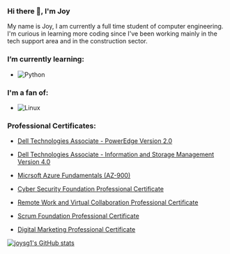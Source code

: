 ### Hi there 👋, I'm Joy 
My name is Joy, I am currently a full time student of computer engineering. I'm curious in learning more coding since I've been working mainly in the tech support area and in the construction sector. 

### I’m currently learning:
- ![Python](https://img.shields.io/badge/-Python-black?style=for-the-badge&logo=python)
    
### I'm a fan of:
- ![Linux](https://img.shields.io/badge/-Linux-black?style=for-the-badge&logo=linux)

### Professional Certificates:

- [Dell Technologies Associate - PowerEdge Version 2.0](https://utpac-my.sharepoint.com/:b:/g/personal/joy_nelaton_utp_ac_pa/EYyazIJCMnhEtuuIyHkszysBDsEKOfsPmpjL6uOmiUQ8oQ?e=p5Mepr)
  
- [Dell Technologies Associate - Information and Storage Management Version 4.0](https://utpac-my.sharepoint.com/:b:/g/personal/joy_nelaton_utp_ac_pa/ERI5ZqvVNphOhnTm1cer0OkBRSoQtdxj55WIHCxAQanGaw?e=1eB1fE)
  
- [Micrsoft Azure Fundamentals (AZ-900)](https://utpac-my.sharepoint.com/:b:/g/personal/joy_nelaton_utp_ac_pa/ETmjULqld5hJiK55Eu3MtxgBOvTWAUJ078KI7xu8fkDa1g?e=oVBIh1)
  
- [Cyber Security Foundation Professional Certificate](https://utpac-my.sharepoint.com/:b:/g/personal/joy_nelaton_utp_ac_pa/ETmDvG0iXgxHijWfdeVyEYYBjunSyTjWP8UlocO-MR0Aaw?e=Dxk2FU)
  
- [Remote Work and Virtual Collaboration Professional Certificate](https://utpac-my.sharepoint.com/:b:/g/personal/joy_nelaton_utp_ac_pa/Ef9t3oKt4IRJuXh_vWwblU0B0OtbNaMnAfTiJooB1wBGsw?e=1zvTyc)
  
- [Scrum Foundation Professional Certificate](https://utpac-my.sharepoint.com/:b:/g/personal/joy_nelaton_utp_ac_pa/EZXMEidD915CtfArC4dcq4QByzMpAD84RjhqU2H54PriEQ?e=eVih1P)

- [Digital Marketing Professional Certificate](https://utpac-my.sharepoint.com/:b:/g/personal/joy_nelaton_utp_ac_pa/EaYNMGunbQZMiphb9wtgYB0BL0SqkX1nW-LEd2elmH0Edg?e=s8MI5p)


[![joysg1's GitHub stats](https://github-readme-stats.vercel.app/api?username=joysg1)](https://github.com/joysg1/github-readme-stats)
